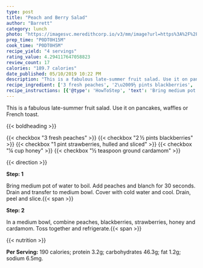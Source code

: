 ```yaml
---
type: post
title: "Peach and Berry Salad"
author: "Barrett"
category: lunch
photo: "https://imagesvc.meredithcorp.io/v3/mm/image?url=https%3A%2F%2Fimages.media-allrecipes.com%2Fuserphotos%2F20862.jpg"
prep_time: "P0DT0H15M"
cook_time: "P0DT0H5M"
recipe_yield: "4 servings"
rating_value: 4.294117647058823
review_count: 17
calories: "189.7 calories"
date_published: 05/10/2019 10:22 PM
description: "This is a fabulous late-summer fruit salad. Use it on pancakes, waffles or French toast."
recipe_ingredient: ['3 fresh peaches', '2\u2009½ pints blackberries', '1 pint strawberries, hulled and sliced', '¼ cup honey', '½ teaspoon ground cardamom']
recipe_instructions: [{'@type': 'HowToStep', 'text': 'Bring medium pot of water to boil. Add peaches and blanch for 30 seconds. Drain and transfer to medium bowl. Cover with cold water and cool. Drain, peel and slice.\n'}, {'@type': 'HowToStep', 'text': 'In a medium bowl, combine peaches, blackberries, strawberries, honey and cardamom. Toss together and refrigerate.\n'}]
---
```


This is a fabulous late-summer fruit salad. Use it on pancakes, waffles or French toast. 

{{< boldheading >}}

{{< checkbox "3  fresh peaches" >}}
{{< checkbox "2 ½ pints blackberries" >}}
{{< checkbox "1 pint strawberries, hulled and sliced" >}}
{{< checkbox "¼ cup honey" >}}
{{< checkbox "½ teaspoon ground cardamom" >}}


{{< direction >}}

**Step: 1**

Bring medium pot of water to boil. Add peaches and blanch for 30 seconds. Drain and transfer to medium bowl. Cover with cold water and cool. Drain, peel and slice.{{< span >}}

**Step: 2**

In a medium bowl, combine peaches, blackberries, strawberries, honey and cardamom. Toss together and refrigerate.{{< span >}}

{{< nutrition >}}

**Per Serving:** 190 calories; protein 3.2g; carbohydrates 46.3g; fat 1.2g; sodium 6.5mg.